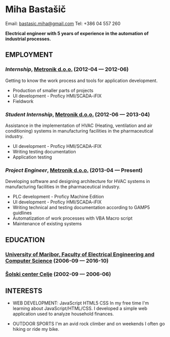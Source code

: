 Miha Bastašič
============
Email: bastasic.miha@gmail.com
Tel: +386 04 557 260


**Electrical engineer with 5 years of experience in the automation of industrial processes.**


## EMPLOYMENT

### *Internship*, [Metronik d.o.o.](http://www.metronik.si) (2012-04 — 2012-06)

Getting to know the work process and tools for application development.
  - Production of smaller parts of projects
  - UI development - Proficy HMI/SCADA-iFIX
  - Fieldwork

### *Student Internship*, [Metronik d.o.o.](http://www.metronik.si) (2012-06 — 2013-04)

Assistance in the implementation of HVAC (Heating, ventilation and air conditioning) systems in manufacturing facilities in the pharmaceutical industry.
  - UI development - Proficy HMI/SCADA-iFIX
  - Writing testing documentation
  - Application testing

### *Project Engineer*, [Metronik d.o.o.](http://www.metronik.si) (2013-04 — Present)

Developing software and designing architecture for HVAC systems in manufacturing facilities in the pharmaceutical industry.
  - PLC development - Proficy Machine Edition
  - UI development - Proficy HMI/SCADA-iFIX
  - Writing technical and testing documentation according to GAMP5 guidlines
  - Automatization of work processes with VBA Macro script
  - Maintenance of existing systems




## EDUCATION

### [University of Maribor, Faculty of Electrical Engineering and Computer Science](https://feri.um.si/) (2006-09 — 2016-10)



### [Šolski center Celje](http://www.sc-celje.si/) (2002-09 — 2006-06)












## INTERESTS

- WEB DEVELOPMENT: JavaScript HTML5 CSS 
In my free time I'm learning about JavaScript/HTML/CSS. I developed a simple web application used to analyze household finances.

- OUTDOOR SPORTS
I'm an avid rock climber and on weekends I often go hiking or ride my bike.


